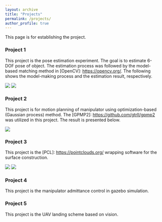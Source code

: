 ```yaml
---
layout: archive
title: "Projects"
permalink: /projects/
author_profile: true
---
```


This page is for establishing the project.

### Project 1

This project is the pose estimation experiment. The goal is to estimate 6-DOF pose of object. The estimation process was followed by the model-based matching method in  [OpenCV]: https://opencv.org/. The following shows the model-making process and the estimation result, respectively.

<img src="https://CQUhaozh.github.io/images/cellRender.gif">



<img src="https://CQUhaozh.github.io/images/cell_6DOF_Pose.jpg">

### **Project 2**

This project is for motion planning of manipulator using optimization-based (Gaussian process) method. The [GPMP2]: https://github.com/gtrll/gpmp2 was utilized in this project. The result is presented below.

<img src="https://CQUhaozh.github.io/images/GP_MotionPlanning.gif">

### **Project 3**

This project is the [PCL]: https://pointclouds.org/ wrapping software for the surface construction.

<img src="https://CQUhaozh.github.io/images/PCEViewerScreen.png">

<img src="https://CQUhaozh.github.io/images/PCEViewerReconstruction.png">



### **Project 4** 

This project is the manipulator admittance control in gazebo simulation.



### **Project 5**

This project is the UAV landing scheme based on vision.



